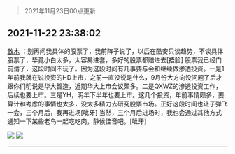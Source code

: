 > 2021年11月23日00点更新
<link rel="stylesheet" href="https://cdn.jsdelivr.net/gh/taotie6/sampleJSON@main/css/photo_show.css">
<meta name="referrer" content="no-referrer" />


 ## 2021-11-22 23:38:02 

 [㪚木](https://www.coolapk.com/feed/31650853?shareKey=Zjc1OGRmYWM2NWJkNjE5YmJlZGM~) ：别再问我具体的股票了，我前阵子说了，以后在酷安只谈趋势，不谈具体股票了，毕竟小白太多，太容易进套，多好的股票都赔进去[捂脸]
股票我已经门前清了，这段时间不玩了。因为这段时间有几事要与会和继续做渗透投资。一是1年前我就在说投资的HD上市，之前一直没说是什么<!--break-->，9月份大方向没问题了后才跟你们明说是华大智造，近期华大上市会议颇多。二是QXWZ的渗透投资工作，后续也要上市。三是YH，明年下半年也要上市。这几个投资，年前事情颇多，要算计和考虑的事情也太多，没太多精力去研究股票市场。正好这段时间也让子弹飞一会，三个月后，我再进场[呲牙]
当然，三个月后进场时，我也会通过其他方式通知一下某些老鸟一起吃吃肉，静候佳音吧。[呲牙] 

<div class="album">
<img class="img-item" src="http://image.coolapk.com/feed/2021/1122/23/1081091_f5957813_5478_8391_426@378x545.gif" />
<img class="img-item" src="http://image.coolapk.com/feed/2020/0511/21/1081091_45bad8f3_4880_7713@356x200.gif" />
</div>

 ------- 

